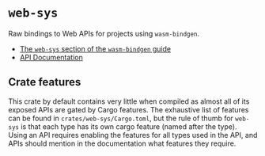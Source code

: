 # `web-sys`

Raw bindings to Web APIs for projects using `wasm-bindgen`.

* [The `web-sys` section of the `wasm-bindgen`
  guide](https://rustwasm.github.io/wasm-bindgen/web-sys/index.html)
* [API Documentation](https://rustwasm.github.io/wasm-bindgen/api/web_sys/)

## Crate features

This crate by default contains very little when compiled as almost all of its
exposed APIs are gated by Cargo features. The exhaustive list of features can be
found in `crates/web-sys/Cargo.toml`, but the rule of thumb for `web-sys` is
that each type has its own cargo feature (named after the type). Using an API
requires enabling the features for all types used in the API, and APIs should
mention in the documentation what features they require.
